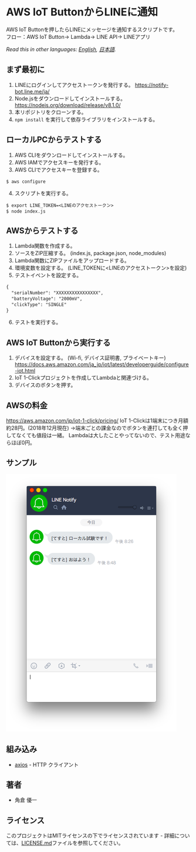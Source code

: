 # AWS IoT ButtonからLINEに通知

AWS IoT Buttonを押したらLINEにメッセージを通知するスクリプトです。  
フロー：AWS IoT Button-> Lambda-> LINE API-> LINEアプリ

*Read this in other languages: [English](README.md), [日本語](README.ja.md).*

## まず最初に
1. LINEにログインしてアクセストークンを発行する。
https://notify-bot.line.me/ja/
2. Node.jsをダウンロードしてインストールする。
https://nodejs.org/download/release/v8.1.0/
3. 本リポジトリをクローンする。
4. ``npm install`` を実行して依存ライブラリをインストールする。

## ローカルPCからテストする
1. AWS CLIをダウンロードしてインストールする。
2. AWS IAMでアクセスキーを発行する。
3. AWS CLIでアクセスキーを登録する。
```
$ aws configure
```
4. スクリプトを実行する。
```
$ export LINE_TOKEN=<LINEのアクセストークン>
$ node index.js
```

## AWSからテストする
1. Lambda関数を作成する。
2. ソースをZIP圧縮する。 (index.js, package.json, node_modules)
3. Lambda関数にZIPファイルをアップロードする。
4. 環境変数を設定する。 (LINE_TOKENに<LINEのアクセストークン>を設定)
5. テストイベントを設定する。
```
{
  "serialNumber": "XXXXXXXXXXXXXXXX",
  "batteryVoltage": "2000mV",
  "clickType": "SINGLE"
}
```
6. テストを実行する。

## AWS IoT Buttonから実行する
1. デバイスを設定する。 (Wi-fi, デバイス証明書, プライベートキー)
https://docs.aws.amazon.com/ja_jp/iot/latest/developerguide/configure-iot.html
2. IoT 1-Clickプロジェクトを作成してLambdaと関連づける。
3. デバイスのボタンを押す。

## AWSの料金
https://aws.amazon.com/jp/iot-1-click/pricing/
IoT 1-Clickは1端末につき月額約28円。(2018年12月現在)
→端末ごとの課金なのでボタンを連打しても全く押してなくても値段は一緒。
Lambdaは大したことやってないので、テスト用途ならほぼ0円。

## サンプル
![Sample](.github/app.png)

## 組み込み
* [axios](https://github.com/axios/axios) - HTTP クライアント

## 著者
* 角倉 優一

## ライセンス
このプロジェクトはMITライセンスの下でライセンスされています - 詳細については、[LICENSE.md](LICENSE.md)ファイルを参照してください。
